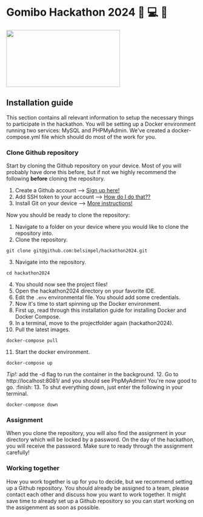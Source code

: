 # Gomibo Hackathon 2024 :office: :computer: :crown:
<img src="https://werkenbijbelsimpel.nl/wp-content/uploads/2023/01/Belsimpel-A-Gomibo-company_RGB_op-wit.svg" width="300" height="150">

## Installation guide
This section contains all relevant information to setup the necessary things to participate in the hackathon. You will be setting up a Docker environment running two services: MySQL and PHPMyAdmin. We've created a docker-compose.yml file which should do most of the work for you.

### Clone Github repository
Start by cloning the Github repository on your device. Most of you will probably have done this before, but if not we highly recommend the following **before** cloning the repository.
1. Create a Github account --> [Sign up here!](https://github.com/signup?ref_cta=Sign+up&ref_loc=header+logged+out&ref_page=%2F&source=header-home)
2. Add SSH token to your account --> [How do I do that??](https://docs.github.com/en/authentication/connecting-to-github-with-ssh/adding-a-new-ssh-key-to-your-github-account)
3. Install Git on your device --> [More instructions!](https://github.com/git-guides/install-git)

Now you should be ready to clone the repository:
1. Navigate to a folder on your device where you would like to clone the repository into.
2. Clone the repository.
```
git clone git@github.com:belsimpel/hackathon2024.git
```
3. Navigate into the repository.
```
cd hackathon2024
```
4. You should now see the project files!
5. Open the hackathon2024 directory on your favorite IDE.
6. Edit the `.env` environmental file. You should add some credentials.
7. Now it's time to start spinning up the Docker environment.
8. First up, read through this installation guide for installing Docker and Docker Compose.
9. In a terminal, move to the projectfolder again (hackathon2024).
10. Pull the latest images.
```
docker-compose pull
```
11. Start the docker environment.
```
docker-compose up
```
*Tip!:* add the -d flag to run the container in the background.
12. Go to http://localhost:8081/ and you should see PhpMyAdmin! You're now good to go. :finish:
13. To shut everything down, just enter the following in your terminal.
```
docker-compose down
```

### Assignment
When you clone the repository, you will also find the assignment in your directory which will be locked by a password. On the day of the hackathon, you will receive the password. Make sure to ready through the assignment carefully!

### Working together
How you work together is up for you to decide, but we recommend setting up a Github repository. You should already be assigned to a team, please contact each other and discuss how you want to work together. It might save time to already set up a Github repository so you can start working on the assigenment as soon as possible.